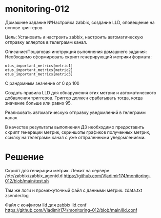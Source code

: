 # monitoring-012
Домашнее задание
№Настройка zabbix, создание LLD, оповещение на основе триггеров

Цель:
Установить и настроить zabbix, настроить автоматическую отправку аллертов в телеграмм канал.


Описание/Пошаговая инструкция выполнения домашнего задания:
Необходимо сформировать скрипт генерирующий метрики формата:

```
otus_important_metrics[metric1]
otus_important_metrics[metric2]
otus_important_metrics[metric3]
```
С рандомным значение от 0 до 100

Создать правила LLD для обнаружения этих метрик и автоматического добавления триггеров. Триггер должен срабатывать тогда, когда значение больше или равно 95.

Реализовать автоматическую отправку уведомлений в телеграмм канал.

В качестве результаты выполнения ДЗ необходимо предоставить скрипт генерации метрик, скриншоты графиков полученных метрик, ссылку на телеграмм канал с уже отпраленными уведомлениями.

# Решение
Скрипт для генирации метрик. Лежит на сервере /etc/zabbix/zabbix_agentd.d
https://github.com/Vladimir174/monitoring-012/blob/main/test.sh

Там же логи и промежуточный файл с данными метрик.
zdata.txt
zsender.log

Файл с конфигом lld для zabbix lld.conf
https://github.com/Vladimir174/monitoring-012/blob/main/lld.conf







